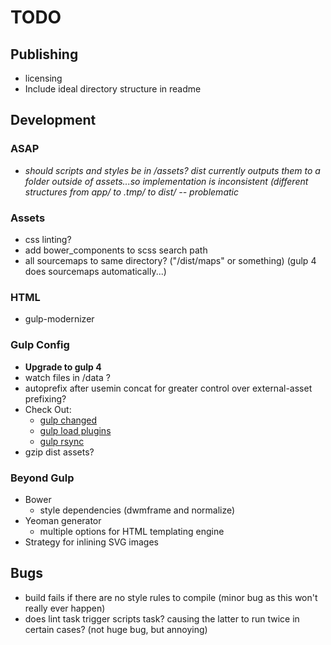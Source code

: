 # TODO 

## Publishing

* licensing 
* Include ideal directory structure in readme

## Development

### ASAP
* *should scripts and styles be in /assets? dist currently outputs them to a folder outside of assets...so implementation is inconsistent (different structures from app/ to .tmp/ to dist/ -- problematic*

### Assets
* css linting?
* add bower_components to scss search path
* all sourcemaps to same directory? ("/dist/maps" or something) (gulp 4 does sourcemaps automatically...)

### HTML
* gulp-modernizer

### Gulp Config
* **Upgrade to gulp 4**
* watch files in /data ?
* autoprefix after usemin concat for greater control over external-asset prefixing?
* Check Out:
	- [gulp changed](https://www.npmjs.com/package/gulp-changed)
	- [gulp load plugins](https://www.npmjs.com/package/gulp-load-plugins)
	- [gulp rsync](https://www.npmjs.com/package/gulp-rsync)
* gzip dist assets?

### Beyond Gulp

* Bower
	- style dependencies (dwmframe and normalize)
* Yeoman generator
	- multiple options for HTML templating engine
* Strategy for inlining SVG images

## Bugs

* build fails if there are no style rules to compile (minor bug as this won't really ever happen)
* does lint task trigger scripts task? causing the latter to run twice in certain cases? (not huge bug, but annoying)
